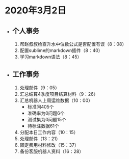 # 2020年3月2日

- ## 个人事务
    1. 帮赵叔叔检查升水中位数公式是否配置有误（8：08）   
    2. 配置sublime的markdown插件（8：40）   
    3. 学习markdown语法（8：45）   
- ## 工作事务
    1. 处理邮件（9：05）   
    2. 汇总结算4季度项目结算材料（9：26）   
    3. 汇总机器人上周运维数据（10：00）  
        + 标准问405个
        + 准确率为0问题6个
        + 测试集为0问题15个 
        + 待标注数据61个
    4. 分配本日工作内容（10：15）
    5. 处理邮件（13：21）
    6. 固定费用材料修改（15：37）
    7. 备份客服机器人资料（16：28）
  